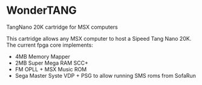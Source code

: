 # WonderTANG
 TangNano 20K cartridge for MSX computers

This cartridge allows any MSX computer to host a Sipeed Tang Nano 20K. The current fpga core implements:

- 4MB Memory Mapper
- 2MB Super Mega RAM SCC+
- FM OPLL + MSX Music ROM
- Sega Master Syste VDP + PSG to allow running SMS roms from SofaRun
